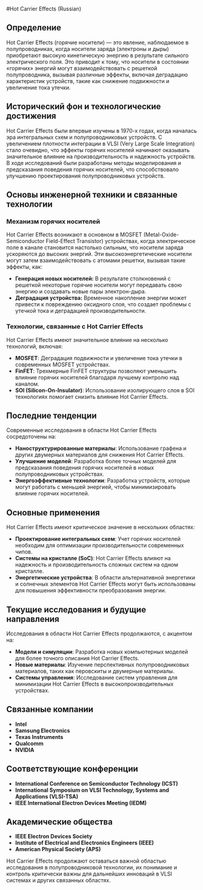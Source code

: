 #Hot Carrier Effects (Russian)

## Определение

Hot Carrier Effects (горячие носители) — это явление, наблюдаемое в полупроводниках, когда носители заряда (электроны и дыры) приобретают высокую кинетическую энергию в результате сильного электрического поля. Это приводит к тому, что носители в состоянии «горячих» энергий могут взаимодействовать с решеткой полупроводника, вызывая различные эффекты, включая деградацию характеристик устройств, такие как снижение подвижности и увеличение тока утечки.

## Исторический фон и технологические достижения

Hot Carrier Effects были впервые изучены в 1970-х годах, когда началась эра интегральных схем и полупроводниковых устройств. С увеличением плотности интеграции в VLSI (Very Large Scale Integration) стало очевидно, что эффекты горячих носителей начинают оказывать значительное влияние на производительность и надежность устройств. В ходе исследований были разработаны методы моделирования и предсказания поведения горячих носителей, что способствовало улучшению проектирования полупроводниковых устройств.

## Основы инженерной техники и связанные технологии

### Механизм горячих носителей

Hot Carrier Effects возникают в основном в MOSFET (Metal-Oxide-Semiconductor Field-Effect Transistor) устройствах, когда электрическое поле в канале становится настолько сильным, что носители заряда ускоряются до высоких энергий. Эти высокоэнергетические носители могут затем взаимодействовать с атомами решетки, вызывая такие эффекты, как:

- **Генерация новых носителей:** В результате столкновений с решеткой некоторые горячие носители могут передавать свою энергию и создавать новые пары электрон-дыра.
- **Деградация устройства:** Временное накопление энергии может привести к повреждению оксидного слоя, что создает проблемы с утечкой тока и деградацией производительности.

### Технологии, связанные с Hot Carrier Effects

Hot Carrier Effects имеют значительное влияние на несколько технологий, включая:

- **MOSFET**: Деградация подвижности и увеличение тока утечки в современных MOSFET устройствах.
- **FinFET**: Трехмерные FinFET структуры позволяют уменьшить влияние горячих носителей благодаря лучшему контролю над каналом.
- **SOI (Silicon-On-Insulator)**: Использование изолирующего слоя в SOI технологиях помогает снизить влияние Hot Carrier Effects.

## Последние тенденции

Современные исследования в области Hot Carrier Effects сосредоточены на:

- **Наноструктурированные материалы**: Использование графена и других двумерных материалов для снижения Hot Carrier Effects.
- **Улучшение моделей**: Разработка более точных моделей для предсказания поведения горячих носителей в новых полупроводниковых устройствах.
- **Энергоэффективные технологии**: Разработка устройств, которые могут работать с меньшей энергией, чтобы минимизировать влияние горячих носителей.

## Основные применения

Hot Carrier Effects имеют критическое значение в нескольких областях:

- **Проектирование интегральных схем**: Учет горячих носителей необходим для оптимизации производительности современных чипов.
- **Системы на кристалле (SoC)**: Hot Carrier Effects влияют на надежность и производительность сложных систем на одном кристалле.
- **Энергетические устройства**: В области альтернативной энергетики и солнечных элементов Hot Carrier Effects могут быть использованы для повышения эффективности преобразования энергии.

## Текущие исследования и будущие направления

Исследования в области Hot Carrier Effects продолжаются, с акцентом на:

- **Модели и симуляции**: Разработка новых компьютерных моделей для более точного описания Hot Carrier Effects.
- **Новые материалы**: Изучение перспективных полупроводниковых материалов, таких как перовскиты и двумерные материалы.
- **Системы управления**: Исследование систем управления для минимизации Hot Carrier Effects в высокопроизводительных устройствах.

## Связанные компании

- **Intel**
- **Samsung Electronics**
- **Texas Instruments**
- **Qualcomm**
- **NVIDIA**

## Соответствующие конференции

- **International Conference on Semiconductor Technology (ICST)**
- **International Symposium on VLSI Technology, Systems and Applications (VLSI-TSA)**
- **IEEE International Electron Devices Meeting (IEDM)**

## Академические общества

- **IEEE Electron Devices Society**
- **Institute of Electrical and Electronics Engineers (IEEE)**
- **American Physical Society (APS)**

Hot Carrier Effects продолжают оставаться важной областью исследования в полупроводниковой технологии, их понимание и контроль критически важны для дальнейших инноваций в VLSI системах и других связанных областях.